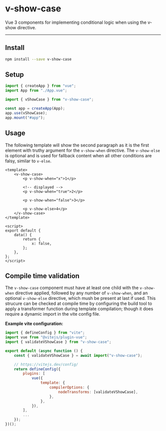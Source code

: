 # v-show-case

Vue 3 components for implementing conditional logic when using the v-show directive.

---

## Install

```bash
npm install --save v-show-case
```

## Setup

```js
import { createApp } from "vue";
import App from "./App.vue";

import { vShowCase } from "v-show-case";

const app = createApp(App);
app.use(vShowCase);
app.mount("#app");
```

## Usage

The following template will show the second paragraph as it is the first element with truthy argument for the `v-show-when` directive. The `v-show-else` is optional and is used for fallback content when all other conditions are falsy, similar to `v-else`.

```vue
<template>
    <v-show-case>
        <p v-show-when="x">1</p>

        <!-- displayed -->
        <p v-show-when="true">2</p>

        <p v-show-when="false">3</p>

        <p v-show-else>4</p>
    </v-show-case>
</template>

<script>
export default {
    data() {
        return {
            x: false,
        };
    },
};
</script>
```

## Compile time validation

The `v-show-case` component must have at least one child with the `v-show-when` directive applied, followed by any number of `v-show-when`, and an optional `v-show-else` directive, which mush be present at last if used. This strucure can be checked at compile time by configuring the build tool to apply a transformer function during template compilation; though it does require a dynamic import in the vite config file.

**Example vite configuration:**

```js
import { defineConfig } from "vite";
import vue from "@vitejs/plugin-vue";
import { validateVShowCase } from "v-show-case";

export default (async function () {
    const { validateVShowCase } = await import("v-show-case");

    // https://vitejs.dev/config/
    return defineConfig({
        plugins: [
            vue({
                template: {
                    compilerOptions: {
                        nodeTransforms: [validateVShowCase],
                    },
                },
            }),
        ],
        ...
    });
})();
```

